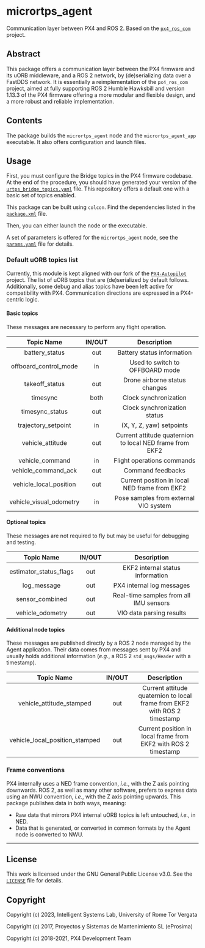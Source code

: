 # micrortps_agent

Communication layer between PX4 and ROS 2. Based on the [`px4_ros_com`](https://github.com/PX4/px4_ros_com/tree/release/1.13) project.

## Abstract

This package offers a communication layer between the PX4 firmware and its uORB middleware, and a ROS 2 network, by (de)serializing data over a FastDDS network. It is essentially a reimplementation of the `px4_ros_com` project, aimed at fully supporting ROS 2 Humble Hawksbill and version 1.13.3 of the PX4 firmware offering a more modular and flexible design, and a more robust and reliable implementation.

## Contents

The package builds the `micrortps_agent` node and the `micrortps_agent_app` executable. It also offers configuration and launch files.

## Usage

First, you must configure the Bridge topics in the PX4 firmware codebase. At the end of the procedure, you should have generated your version of the [`urtps_bridge_topics.yaml`](src/templates/urtps_bridge_topics.yaml) file. This repository offers a default one with a basic set of topics enabled.

This package can be built using `colcon`. Find the dependencies listed in the [`package.xml`](package.xml) file.

Then, you can either launch the node or the executable.

A set of parameters is offered for the `micrortps_agent` node, see the [`params.yaml`](src/micrortps_agent/params.yaml) file for details.

### Default uORB topics list

Currently, this module is kept aligned with our fork of the [`PX4-Autopilot`](https://github.com/IntelligentSystemsLabUTV/PX4-Autopilot) project. The list of uORB topics that are (de)serialized by default follows. Additionally, some debug and alias topics have been left active for compatibility with PX4. Communication directions are expressed in a PX4-centric logic.

#### Basic topics

These messages are necessary to perform any flight operation.

| Topic Name | IN/OUT | Description |
|    :---:   | :---: |    :---:    |
| battery_status | out | Battery status information |
| offboard_control_mode | in | Used to switch to OFFBOARD mode |
| takeoff_status | out | Drone airborne status changes |
| timesync | both | Clock synchronization |
| timesync_status | out | Clock synchronization status |
| trajectory_setpoint | in | (X, Y, Z, yaw) setpoints |
| vehicle_attitude | out | Current attitude quaternion to local NED frame from EKF2 |
| vehicle_command | in | Flight operations commands |
| vehicle_command_ack | out | Command feedbacks |
| vehicle_local_position | out | Current position in local NED frame from EKF2 |
| vehicle_visual_odometry | in | Pose samples from external VIO system |

#### Optional topics

These messages are not required to fly but may be useful for debugging and testing.

| Topic Name | IN/OUT | Description |
|    :---:   | :---: |    :---:    |
| estimator_status_flags | out | EKF2 internal status information |
| log_message | out | PX4 internal log messages |
| sensor_combined | out | Real-time samples from all IMU sensors |
| vehicle_odometry | out | VIO data parsing results |

#### Additional node topics

These messages are published directly by a ROS 2 node managed by the Agent application. Their data comes from messages sent by PX4 and usually holds additional information (*e.g.*, a ROS 2 `std_msgs/Header` with a timestamp).

| Topic Name | IN/OUT | Description |
|    :---:   | :---: |    :---:    |
| vehicle_attitude_stamped | out | Current attitude quaternion to local frame from EKF2 with ROS 2 timestamp |
| vehicle_local_position_stamped | out | Current position in local frame from EKF2 with ROS 2 timestamp |

### Frame conventions

PX4 internally uses a NED frame convention, *i.e.*, with the Z axis pointing downwards. ROS 2, as well as many other software, prefers to express data using an NWU convention, *i.e.*, with the Z axis pointing upwards. This package publishes data in both ways, meaning:

- Raw data that mirrors PX4 internal uORB topics is left untouched, *i.e.*, in NED.
- Data that is generated, or converted in common formats by the Agent node is converted to NWU.

---

## License

This work is licensed under the GNU General Public License v3.0. See the [`LICENSE`](LICENSE) file for details.

## Copyright

Copyright (c) 2023, Intelligent Systems Lab, University of Rome Tor Vergata

Copyright (c) 2017, Proyectos y Sistemas de Mantenimiento SL (eProsima)

Copyright (c) 2018-2021, PX4 Development Team
